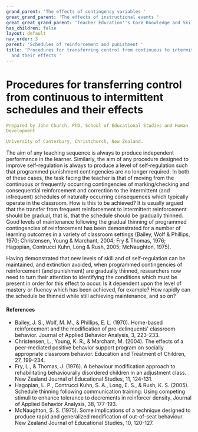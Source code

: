 ```yaml
---
grand_parent: 'The effects of contingency variables '
great_grand_parent: 'The effects of instructional events '
great_great_grand_parent: 'Teacher Education''s Core Knowledge and Skills.'
has_children: false
layout: default
nav_order: 3
parent: 'Schedules of reinforcement and punishment '
title: 'Procedures for transferring control from continuous to intermittent schedules
  and their effects '
---
```

# Procedures for transferring control from continuous to intermittent schedules and their effects


```yaml
Prepared by John Church, PhD, School of Educational Studies and Human
Development

University of Canterbury, Christchurch, New Zealand.
```


The aim of any teaching sequence is always to produce independent
performance in the learner. Similarly, the aim of any procedure designed
to improve self-regulation is always to produce a level of
self-regulation such that programmed punishment contingencies are no
longer required. In both of these cases, the task facing the teacher is
that of moving from the continuous or frequently occurring contingencies
of marking/checking and consequential reinforcement and correction to
the intermittent (and infrequent) schedules of naturally occurring
consequences which typically operate in the classroom. How is this to be
achieved? It is usually argued that the transfer from frequent
reinforcement to intermittent reinforcement should be gradual, that is,
that the schedule should be gradually thinned. Good levels of
maintenance following the gradual thinning of programmed contingencies
of reinforcement has been demonstrated for a number of learning outcomes
in a variety of classroom settings (Bailey, Wolf & Phillips, 1970;
Christensen, Young & Marchant, 2004; Fry & Thomas, 1976; Hagopian,
Contrucci Kuhn, Long & Rush, 2005; McNaughton, 1975).

Having demonstrated that new levels of skill and of self-regulation can
be maintained, and extinction avoided, when programmed contingencies of
reinforcement (and punishment) are gradually thinned, researchers now
need to turn their attention to identifying the conditions which must be
present in order for this effect to occur. Is it dependent upon the
level of mastery or fluency which has been achieved, for example? How
rapidly can the schedule be thinned while still achieving maintenance,
and so on?


#### References

-   Bailey, J. S., Wolf, M. M., & Phillips, E. L. (1970). Home-based
    reinforcement and the modification of pre-delinquents\' classroom
    behavior. Journal of Applied Behavior Analysis, 3, 223-233.
-   Christensen, L., Young, K. R., & Marchant, M. (2004). The effects of
    a peer-mediated positive behavior support program on socially
    appropriate classroom behavior. Education and Treatment of Children,
    27, 199-234.
-   Fry, L., & Thomas, J. (1976). A behaviour modification approach to
    rehabilitating behaviourally disordered children in an adjustment
    class. New Zealand Journal of Educational Studies, 11, 124-131.
-   Hagopian, L. P., Contrucci Kuhn, S. A., Long, E. S., & Rush, K. S.
    (2005). Schedule thinning following communication training: Using
    competing stimuli to enhance tolerance to decrements in reinforcer
    density. Journal of Applied Behavior Analysis, 38, 177-193.
-   McNaughton, S. S. (1975). Some implications of a technique designed
    to produce rapid and generalized modification of out-of-seat
    behaviour. New Zealand Journal of Educational Studies, 10, 120-127.
